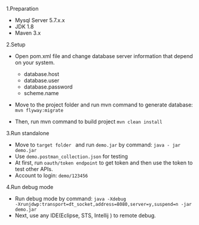 1.Preparation

- Mysql Server 5.7.x.x
- JDK 1.8
- Maven 3.x

2.Setup<br>
- Open pom.xml file and change database server information that depend on your system.
  
    + database.host
    + database.user
    + database.password
    + scheme.name<br>
    
- Move to the project folder and run mvn command to generate database: <code>mvn flyway:migrate</code>
- Then, run mvn command to build project <code>mvn clean install </code>

3.Run standalone
- Move to <code>target folder </code> and run <code>demo.jar</code> by command: <code>java - jar demo.jar </code><br>
- Use <code>demo.postman_collection.json</code> for testing
- At first, run <code>oauth/token endpoint</code> to get token and then use the token to test other APIs.
- Account to login: <code>demo/123456</code><br>

4.Run debug mode
- Run debug mode by command: <code>java -Xdebug -Xrunjdwp:transport=dt_socket,address=8080,server=y,suspend=n -jar demo.jar </code>
- Next, use any IDE(Eclipse, STS, Intellij ) to remote debug.
